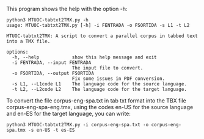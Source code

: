 This program shows the help with the option -h:

```
python3 MTUOC-tabtxt2TMX.py -h
usage: MTUOC-tabtxt2TMX.py [-h] -i FENTRADA -o FSORTIDA -s L1 -t L2

MTUOC-tabtxt2TMX: A script to convert a parallel corpus in tabbed text into a TMX file.

options:
  -h, --help            show this help message and exit
  -i FENTRADA, --input FENTRADA
                        The input file to convert.
  -o FSORTIDA, --output FSORTIDA
                        Fix some issues in PDF conversion.
  -s L1, --L1code L1    The language code for the source language.
  -t L2, --L2code L2    The language code for the target language.
```

To convert the file corpus-eng-spa.txt in tab txt format into the TBX file corpus-eng-spa-eng.tmx, using the codes en-US for the source language and en-ES for the target language, you can write:


`python3 MTUOC-tabtxt2TMX.py -i corpus-eng-spa.txt -o corpus-eng-spa.tmx -s en-US -t es-ES`
